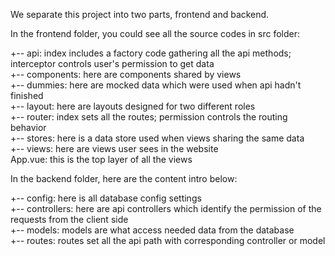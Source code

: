 We separate this project into two parts, frontend and backend.

In the frontend folder, you could see all the source codes in src folder:

+-- api: index includes a factory code gathering all the api methods; interceptor controls user's permission to get data<br/>
+-- components: here are components shared by views<br/>
+-- dummies: here are mocked data which were used when api hadn't finished<br/>
+-- layout: here are layouts designed for two different roles<br/>
+-- router: index sets all the routes; permission controls the routing behavior<br/>
+-- stores: here is a data store used when views sharing the same data<br/>
+-- views: here are views user sees in the website<br/>
App.vue: this is the top layer of all the views<br/>

In the backend folder, here are the content intro below:

+-- config: here is all database config settings<br/>
+-- controllers: here are api controllers which identify the permission of the requests from the client side<br/>
+-- models: models are what access needed data from the database<br/>
+-- routes: routes set all the api path with corresponding controller or model<br/>
